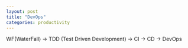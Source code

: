 ```yaml
---
layout: post
title: "DevOps"
categories: productivity
---
```


WF(WaterFall) -> TDD (Test Driven Development) -> CI -> CD -> DevOps
